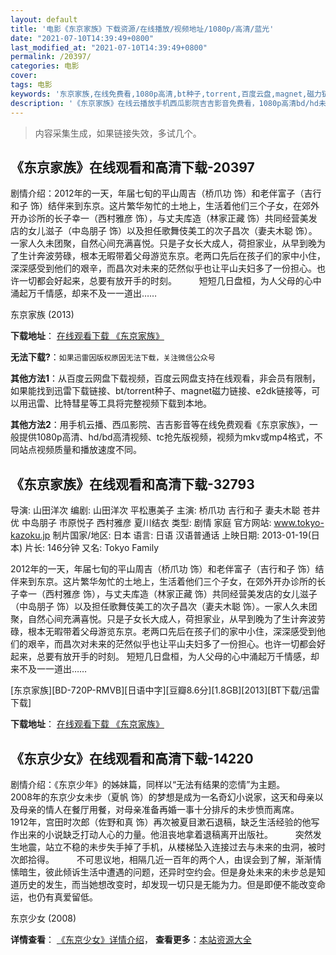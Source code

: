 ```yaml
---
layout: default
title: '电影《东京家族》下载资源/在线播放/视频地址/1080p/高清/蓝光'
date: "2021-07-10T14:39:49+0800"
last_modified_at: "2021-07-10T14:39:49+0800"
permalink: /20397/
categories: 电影
cover:
tags: 电影
keywords: '东京家族,在线免费看,1080p高清,bt种子,torrent,百度云盘,magnet,磁力链,迅雷下载资源'
description: '《东京家族》在线云播放手机西瓜影院吉吉影音免费看，1080p高清bd/hd未删减完整版和tc抢先枪版，mkv/mp4格式，附带bt/torrent种子、magnet/磁力链、百度云盘、网盘资源迅雷下载链接'
---
```


>内容采集生成，如果链接失效，多试几个。


## 《东京家族》在线观看和高清下载-20397

剧情介绍：2012年的一天，年届七旬的平山周吉（桥爪功 饰）和老伴富子（吉行和子 饰）结伴来到东京。这片繁华匆忙的土地上，生活着他们三个子女，在郊外开办诊所的长子幸一（西村雅彦 饰），与丈夫库造（林家正藏 饰）共同经营美发店的女儿滋子（中岛朋子 饰）以及担任歌舞伎美工的次子昌次（妻夫木聪 饰）。一家人久未团聚，自然心间充满喜悦。只是子女长大成人，荷担家业，从早到晚为了生计奔波劳碌，根本无暇带着父母游览东京。老两口先后在孩子们的家中小住，深深感受到他们的艰辛，而昌次对未来的茫然似乎也让平山夫妇多了一份担心。也许一切都会好起来，总要有放开手的时刻。  　　短短几日盘桓，为人父母的心中涌起万千情感，却来不及一一道出……


东京家族 (2013)

**下载地址**： [在线观看下载 《东京家族》](https://www.btbtdy.me/btdy/dy1896.html) 


**无法下载?**：`如果迅雷因版权原因无法下载，关注微信公众号 `

**其他方法1**：从百度云网盘下载视频，百度云网盘支持在线观看，非会员有限制，如果能找到迅雷下载链接、bt/torrent种子、magnet磁力链接、e2dk链接等，可以用迅雷、比特彗星等工具将完整视频下载到本地。

**其他方法2**：用手机云播、西瓜影院、吉吉影音等在线免费观看《东京家族》，一般提供1080p高清、hd/bd高清视频、tc抢先版视频，视频为mkv或mp4格式，不同站点视频质量和播放速度不同。


## 《东京家族》在线观看和高清下载-32793

导演: 山田洋次 编剧: 山田洋次 平松惠美子 主演: 桥爪功 吉行和子 妻夫木聪 苍井优 中岛朋子 市原悦子 西村雅彦 夏川结衣 类型: 剧情 家庭 官方网站: www.tokyo-kazoku.jp 制片国家/地区: 日本 语言: 日语 汉语普通话 上映日期: 2013-01-19(日本) 片长: 146分钟 又名: Tokyo Family

2012年的一天，年届七旬的平山周吉（桥爪功 饰）和老伴富子（吉行和子 饰）结伴来到东京。这片繁华匆忙的土地上，生活着他们三个子女，在郊外开办诊所的长子幸一（西村雅彦 饰），与丈夫库造（林家正藏 饰）共同经营美发店的女儿滋子（中岛朋子 饰）以及担任歌舞伎美工的次子昌次（妻夫木聪 饰）。一家人久未团聚，自然心间充满喜悦。只是子女长大成人，荷担家业，从早到晚为了生计奔波劳碌，根本无暇带着父母游览东京。老两口先后在孩子们的家中小住，深深感受到他们的艰辛，而昌次对未来的茫然似乎也让平山夫妇多了一份担心。也许一切都会好起来，总要有放开手的时刻。 短短几日盘桓，为人父母的心中涌起万千情感，却来不及一一道出……


[东京家族][BD-720P-RMVB][日语中字][豆瓣8.6分][1.8GB][2013][BT下载/迅雷下载]

**下载地址**： [在线观看下载 《东京家族》](https://www.btdx8.com/torrent/tokyo_family_2013.html) 


## 《东京少女》在线观看和高清下载-14220

剧情介绍：《东京少年》的姊妹篇，同样以“无法有结果的恋情”为主题。  　　2008年的东京少女未步（夏帆 饰）的梦想是成为一名奇幻小说家，这天和母亲以及母亲的情人在餐厅用餐，对母亲准备再婚一事十分排斥的未步愤而离席。  　　1912年，宫田时次郎（佐野和真 饰）再次被夏目漱石退稿，缺乏生活经验的他写作出来的小说缺乏打动人心的力量。他沮丧地拿着退稿离开出版社。  　　突然发生地震，站立不稳的未步失手掉了手机，从楼梯坠入连接过去与未来的虫洞，被时次郎拾得。  　　不可思议地，相隔几近一百年的两个人，由误会到了解，渐渐情愫暗生，彼此倾诉生活中遭遇的问题，还异时空约会。但是身处未来的未步总是知道历史的发生，而当她想改变时，却发现一切只是无能为力。但是即便不能改变命运，也仍有真爱留低。


东京少女 (2008)

**详情查看**： [《东京少女》详情介绍](/movie/14220/)， **查看更多**：[本站资源大全](/movie/t/all/)

